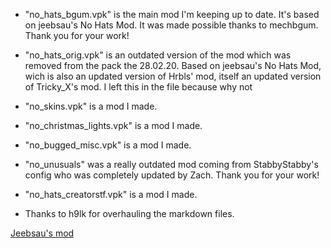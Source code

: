 - "no_hats_bgum.vpk" is the main mod I'm keeping up to date. It's based on jeebsau's No Hats Mod. It was made possible thanks to mechbgum. Thank you for your work!

- "no_hats_orig.vpk" is an outdated version of the mod which was removed from the pack the 28.02.20. Based on jeebsau's No Hats Mod, wich is also an updated version of Hrbls' mod, itself an updated version of Tricky_X's mod. I left this in the file because why not

- "no_skins.vpk" is a mod I made.

- "no_christmas_lights.vpk" is a mod I made.

- "no_bugged_misc.vpk" is a mod I made.

- "no_unusuals" was a really outdated mod coming from StabbyStabby's config who was completely updated by Zach. Thank you for your work!

- "no_hats_creatorstf.vpk" is a mod I made.

- Thanks to h9lk for overhauling the markdown files.



[Jeebsau's mod](https://www.teamfortress.tv/35222/no-hats-mod)
